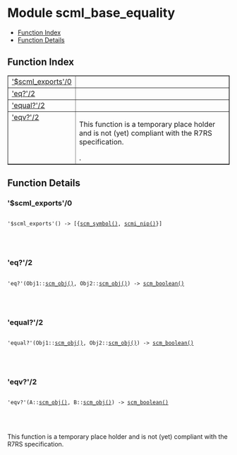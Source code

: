 

# Module scml_base_equality #
* [Function Index](#index)
* [Function Details](#functions)


<a name="index"></a>

## Function Index ##


<table width="100%" border="1" cellspacing="0" cellpadding="2" summary="function index"><tr><td valign="top"><a href="#%24scml_exports-0">'$scml_exports'/0</a></td><td></td></tr><tr><td valign="top"><a href="#eq%3f-2">'eq?'/2</a></td><td></td></tr><tr><td valign="top"><a href="#equal%3f-2">'equal?'/2</a></td><td></td></tr><tr><td valign="top"><a href="#eqv%3f-2">'eqv?'/2</a></td><td><p>This function is a temporary place holder and is not (yet)
compliant with the R7RS specification.</p>.</td></tr></table>


<a name="functions"></a>

## Function Details ##

<a name="%24scml_exports-0"></a>

### '$scml_exports'/0 ###


<pre><code>
'$scml_exports'() -&gt; [{<a href="#type-scm_symbol">scm_symbol()</a>, <a href="#type-scmi_nip">scmi_nip()</a>}]
</code></pre>

<br></br>



<a name="eq%3f-2"></a>

### 'eq?'/2 ###


<pre><code>
'eq?'(Obj1::<a href="#type-scm_obj">scm_obj()</a>, Obj2::<a href="#type-scm_obj">scm_obj()</a>) -&gt; <a href="#type-scm_boolean">scm_boolean()</a>
</code></pre>

<br></br>



<a name="equal%3f-2"></a>

### 'equal?'/2 ###


<pre><code>
'equal?'(Obj1::<a href="#type-scm_obj">scm_obj()</a>, Obj2::<a href="#type-scm_obj">scm_obj()</a>) -&gt; <a href="#type-scm_boolean">scm_boolean()</a>
</code></pre>

<br></br>



<a name="eqv%3f-2"></a>

### 'eqv?'/2 ###


<pre><code>
'eqv?'(A::<a href="#type-scm_obj">scm_obj()</a>, B::<a href="#type-scm_obj">scm_obj()</a>) -&gt; <a href="#type-scm_boolean">scm_boolean()</a>
</code></pre>

<br></br>


<p>This function is a temporary place holder and is not (yet)
compliant with the R7RS specification.</p>

